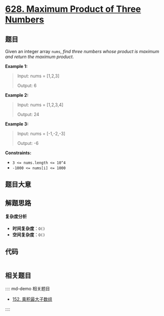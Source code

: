# [628. Maximum Product of Three Numbers](https://leetcode.com/problems/maximum-product-of-three-numbers/)

## 题目

Given an integer array `nums`, _find three numbers whose product is maximum
and return the maximum product_.

**Example 1:**

> Input: nums = [1,2,3]
>
> Output: 6

**Example 2:**

> Input: nums = [1,2,3,4]
>
> Output: 24

**Example 3:**

> Input: nums = [-1,-2,-3]
>
> Output: -6

**Constraints:**

- `3 <= nums.length <= 10^4`
- `-1000 <= nums[i] <= 1000`

## 题目大意

## 解题思路

#### 复杂度分析

- **时间复杂度**：`O()`
- **空间复杂度**：`O()`

## 代码

```javascript

```

## 相关题目

:::: md-demo 相关题目

- [152. 乘积最大子数组](./0152.md)

::::
